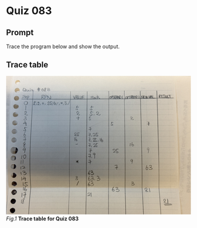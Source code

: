 # Quiz 083

## Prompt
Trace the program below and show the output.

## Trace table
![Trace table](../Assets/Quiz083.jpeg)
*Fig.1* **Trace table for Quiz 083**
